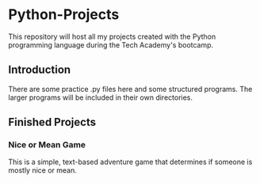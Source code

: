 # Python-Projects
This repository will host all my projects created with the Python programming language during the Tech Academy's bootcamp.
## Introduction
There are some practice .py files here and some structured programs. The larger programs will be included in their own directories.
## Finished Projects
### Nice or Mean Game
This is a simple, text-based adventure game that determines if someone is mostly nice or mean.
